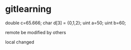 # gitlearning

double c=65.666;
char d[3] = {0,1,2};
uint a=50;
uint b=60;

remote be modified by others

local changed 


